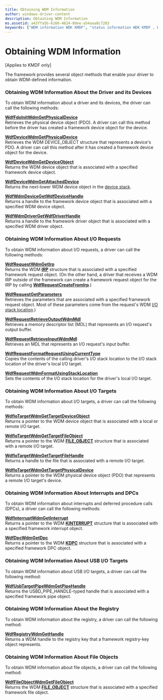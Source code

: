 ```yaml
---
title: Obtaining WDM Information
author: windows-driver-content
description: Obtaining WDM Information
ms.assetid: a43ffa5b-6166-4624-8dee-a54aaa8c7283
keywords: ["WDM information WDK KMDF", "status information WDK KMDF , WDM"]
---
```


# Obtaining WDM Information


\[Applies to KMDF only\]

The framework provides several object methods that enable your driver to obtain WDM-defined information.

### Obtaining WDM Information About the Driver and its Devices

To obtain WDM information about a driver and its devices, the driver can call the following methods:

<a href="" id="wdffdoinitwdmgetphysicaldevice"></a>[**WdfFdoInitWdmGetPhysicalDevice**](https://msdn.microsoft.com/library/windows/hardware/ff547281)  
Retrieves the physical device object (PDO). A driver can call this method before the driver has created a framework device object for the device.

<a href="" id="wdfdevicewdmgetphysicaldevice"></a>[**WdfDeviceWdmGetPhysicalDevice**](https://msdn.microsoft.com/library/windows/hardware/ff546946)  
Retrieves the WDM DEVICE\_OBJECT structure that represents a device's PDO. A driver can call this method after it has created a framework device object for the device.

<a href="" id="wdfdevicewdmgetdeviceobject"></a>[**WdfDeviceWdmGetDeviceObject**](https://msdn.microsoft.com/library/windows/hardware/ff546942)  
Returns the WDM device object that is associated with a specified framework device object.

<a href="" id="wdfdevicewdmgetattacheddevice"></a>[**WdfDeviceWdmGetAttachedDevice**](https://msdn.microsoft.com/library/windows/hardware/ff546934)  
Returns the next-lower WDM device object in the [device stack](wdm-concepts-for-kmdf-drivers.md#device-stacks).

<a href="" id="wdfwdmdevicegetwdfdevicehandle"></a>[**WdfWdmDeviceGetWdfDeviceHandle**](https://msdn.microsoft.com/library/windows/hardware/ff551175)  
Returns a handle to the framework device object that is associated with a specified WDM device object.

<a href="" id="wdfwdmdrivergetwdfdriverhandle"></a>[**WdfWdmDriverGetWdfDriverHandle**](https://msdn.microsoft.com/library/windows/hardware/ff551176)  
Returns a handle to the framework driver object that is associated with a specified WDM driver object.

### Obtaining WDM Information About I/O Requests

To obtain WDM information about I/O requests, a driver can call the following methods:

<a href="" id="wdfrequestwdmgetirp"></a>[**WdfRequestWdmGetIrp**](https://msdn.microsoft.com/library/windows/hardware/ff550037)  
Returns the WDM [**IRP**](https://msdn.microsoft.com/library/windows/hardware/ff550694) structure that is associated with a specified framework request object. (On the other hand, a driver that receives a WDM IRP outside of the framework can create a framework request object for the IRP by calling [**WdfRequestCreateFromIrp**](https://msdn.microsoft.com/library/windows/hardware/ff549953).)

<a href="" id="wdfrequestgetparameters"></a>[**WdfRequestGetParameters**](https://msdn.microsoft.com/library/windows/hardware/ff549969)  
Retrieves the parameters that are associated with a specified framework request object. Most of these parameters come from the request's WDM [I/O stack location](https://msdn.microsoft.com/library/windows/hardware/ff551821).)

<a href="" id="wdfrequestretrieveoutputwdmmdl"></a>[**WdfRequestRetrieveOutputWdmMdl**](https://msdn.microsoft.com/library/windows/hardware/ff550021)  
Retrieves a memory descriptor list (MDL) that represents an I/O request's output buffer.

<a href="" id="wdfrequestretrieveinputwdmmdl"></a>[**WdfRequestRetrieveInputWdmMdl**](https://msdn.microsoft.com/library/windows/hardware/ff550016)  
Retrieves an MDL that represents an I/O request's input buffer.

<a href="" id="wdfrequestformatrequestusingcurrenttype"></a>[**WdfRequestFormatRequestUsingCurrentType**](https://msdn.microsoft.com/library/windows/hardware/ff549955)  
Copies the contents of the calling driver's I/O stack location to the I/O stack location of the driver's local I/O target.

<a href="" id="wdfrequestwdmformatusingstacklocation"></a>[**WdfRequestWdmFormatUsingStackLocation**](https://msdn.microsoft.com/library/windows/hardware/ff550036)  
Sets the contents of the I/O stack location for the driver's local I/O target.

### Obtaining WDM Information About I/O Targets

To obtain WDM information about I/O targets, a driver can call the following methods:

<a href="" id="wdfiotargetwdmgettargetdeviceobject"></a>[**WdfIoTargetWdmGetTargetDeviceObject**](https://msdn.microsoft.com/library/windows/hardware/ff548682)  
Returns a pointer to the WDM device object that is associated with a local or remote I/O target.

<a href="" id="wdfiotargetwdmgettargetfileobject"></a>[**WdfIoTargetWdmGetTargetFileObject**](https://msdn.microsoft.com/library/windows/hardware/ff548686)  
Returns a pointer to the WDM [**FILE\_OBJECT**](https://msdn.microsoft.com/library/windows/hardware/ff545834) structure that is associated with a remote I/O target.

<a href="" id="wdfiotargetwdmgettargetfilehandle"></a>[**WdfIoTargetWdmGetTargetFileHandle**](https://msdn.microsoft.com/library/windows/hardware/ff548683)  
Returns a handle to the file that is associated with a remote I/O target.

<a href="" id="wdfiotargetwdmgettargetphysicaldevice"></a>[**WdfIoTargetWdmGetTargetPhysicalDevice**](https://msdn.microsoft.com/library/windows/hardware/ff548691)  
Returns a pointer to the WDM physical device object (PDO) that represents a remote I/O target's device.

### Obtaining WDM Information About Interrupts and DPCs

To obtain WDM information about interrupts and deferred procedure calls (DPCs), a driver can call the following methods:

<a href="" id="wdfinterruptwdmgetinterrupt"></a>[**WdfInterruptWdmGetInterrupt**](https://msdn.microsoft.com/library/windows/hardware/ff547393)  
Returns a pointer to the WDM [**KINTERRUPT**](https://msdn.microsoft.com/library/windows/hardware/ff554237) structure that is associated with a specified framework interrupt object.

<a href="" id="wdfdpcwdmgetdpc"></a>[**WdfDpcWdmGetDpc**](https://msdn.microsoft.com/library/windows/hardware/ff547167)  
Returns a pointer to the WDM [**KDPC**](https://msdn.microsoft.com/library/windows/hardware/ff551882) structure that is associated with a specified framework DPC object.

### <a href="" id="obtaining-wdm-information-about-usb-i-o-targets"></a> Obtaining WDM Information About USB I/O Targets

To obtain WDM information about USB I/O targets, a driver can call the following method:

<a href="" id="wdfusbtargetpipewdmgetpipehandle"></a>[**WdfUsbTargetPipeWdmGetPipeHandle**](https://msdn.microsoft.com/library/windows/hardware/ff551162)  
Returns the USBD\_PIPE\_HANDLE-typed handle that is associated with a specified framework pipe object.

### Obtaining WDM Information About the Registry

To obtain WDM information about the registry, a driver can call the following method:

<a href="" id="wdfregistrywdmgethandle"></a>[**WdfRegistryWdmGetHandle**](https://msdn.microsoft.com/library/windows/hardware/ff549935)  
Returns a WDM handle to the registry key that a framework registry-key object represents.

### Obtaining WDM Information About File Objects

To obtain WDM information about file objects, a driver can call the following method:

<a href="" id="wdffileobjectwdmgetfileobject"></a>[**WdfFileObjectWdmGetFileObject**](https://msdn.microsoft.com/library/windows/hardware/ff547324)  
Returns the WDM [**FILE\_OBJECT**](https://msdn.microsoft.com/library/windows/hardware/ff545834) structure that is associated with a specified framework file object.

 

 





